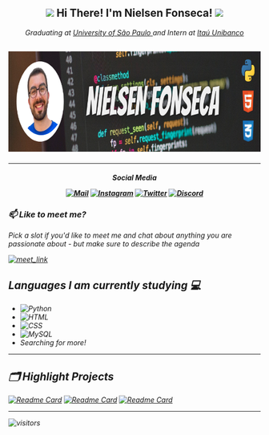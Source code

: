<!-- Header -->
<h2 align='center'><img src="https://emojis.slackmojis.com/emojis/images/1531849430/4246/blob-sunglasses.gif?1531849430" width="30"/> Hi There! I'm Nielsen Fonseca! <img src="https://media2.giphy.com/media/hqU2KkjW5bE2v2Z7Q2/giphy.gif?cid=ecf05e47yc01k5nxnaf184u2w848nwvuq35ddr21hi4xpi97&rid=giphy.gif&ct=ts" width="50"></h2>
<p align='center'><em>Graduating at <a href="https://www5.usp.br/"> University of São Paulo </a> and Intern at <a href="https://www.itau.com.br/"> Itaú Unibanco </a>
  
<h2 align='center' href="https://www.linkedin.com/in/nielsenfonseca">
         <img alt="Banner" src="https://github.com/nielcfonseca/nielcfonseca/blob/main/Banner.png"
         width=900" height="200">
</h2>                         
                                
----------
                                
<h4 align="center">   
                  
Social Media
                  
[![Mail](https://img.shields.io/badge/Gmail-D14836?style=for-the-badge&logo=gmail&logoColor=white)](mailto:nielsen.mfj@gmail.com)  [![Instagram](https://img.shields.io/badge/Instagram-E4405F?style=for-the-badge&logo=instagram&logoColor=white)](https://www.instagram.com/nielsenfonseca/) [![Twitter](https://img.shields.io/badge/Twitter-1DA1F2?style=for-the-badge&logo=twitter&logoColor=white)](https://twitter.com/NielcFonseca) [![Discord](https://img.shields.io/badge/Discord-5865F2?style=for-the-badge&logo=discord&logoColor=white)](https://discordapp.com/channels/@me/Nielc/)
</h4>
                                    
### 📫 Like to meet me?

Pick a slot if you'd like to meet me and chat about anything you are passionate about - but make sure to describe the agenda

<a href="https://calendly.com/nielsenfonseca/30min" target="_blank"><img width="498" alt="meet_link" src="https://user-images.githubusercontent.com/15426564/144297439-f530f383-e73e-41e0-9914-a9b7d3f432e5.png"></a>

## Languages I am currently studying 💻

 - ![Python](https://img.shields.io/badge/Python-FFD43B?style=for-the-badge&logo=python&logoColor=bluee)
 - ![HTML](https://img.shields.io/badge/HTML5-E34F26?style=for-the-badge&logo=html5&logoColor=white)
 - ![CSS](https://img.shields.io/badge/CSS3-1572B6?style=for-the-badge&logo=css3&logoColor=white)
 - ![MySQL](https://img.shields.io/badge/Microsoft_SQL_Server-CC2927?style=for-the-badge&logo=microsoft-sql-server&logoColor=white)
 - Searching for more!
 
 ----------
 
 ## 🗂️ Highlight Projects

[![Readme Card](https://github-readme-stats.vercel.app/api/pin/?username=nielcfonseca&repo=nielcfonseca.github.io )](https://github.com/nielcfonseca/nielcfonseca.github.io)
[![Readme Card](https://github-readme-stats.vercel.app/api/pin/?username=nielcfonseca&repo=Landing-Page-Balle-Bot)](https://github.com/nielcfonseca/Landin-Page-Balle-Bot)
[![Readme Card](https://github-readme-stats.vercel.app/api/pin/?username=nielcfonseca&repo=Desafio-DNC)](89N3PDyZzakoH7W6n8ZrjGDDktjh8iWFG6eKRvi3kvpQ)

----------

![visitors](https://visitor-badge.laobi.icu/badge?page_id=nielcfonseca.nielcfonseca)   

                                                                                               
                                                                                                          
